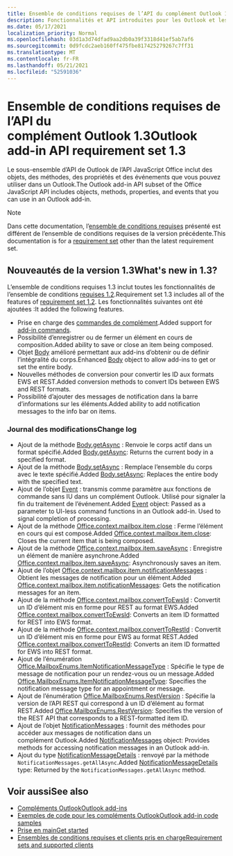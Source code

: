 ```yaml
---
title: Ensemble de conditions requises de l’API du complément Outlook 1.3
description: Fonctionnalités et API introduites pour les Outlook et les API JavaScript Office dans le cadre de l’API de boîte aux lettres 1.3.
ms.date: 05/17/2021
localization_priority: Normal
ms.openlocfilehash: 03d1a3d74dfad9aa2db0a39f3318d41ef5ab7af6
ms.sourcegitcommit: 0d9fcdc2aeb160ff475fbe817425279267c7ff31
ms.translationtype: MT
ms.contentlocale: fr-FR
ms.lasthandoff: 05/21/2021
ms.locfileid: "52591036"
---
```

# <a name="outlook-add-in-api-requirement-set-13"></a><span data-ttu-id="79d25-103">Ensemble de conditions requises de l’API du complément Outlook 1.3</span><span class="sxs-lookup"><span data-stu-id="79d25-103">Outlook add-in API requirement set 1.3</span></span>

<span data-ttu-id="79d25-104">Le sous-ensemble d’API de Outlook de l’API JavaScript Office inclut des objets, des méthodes, des propriétés et des événements que vous pouvez utiliser dans un Outlook.</span><span class="sxs-lookup"><span data-stu-id="79d25-104">The Outlook add-in API subset of the Office JavaScript API includes objects, methods, properties, and events that you can use in an Outlook add-in.</span></span>

> [!NOTE]
> <span data-ttu-id="79d25-105">Dans cette documentation, l’[ensemble de conditions requises](../../requirement-sets/outlook-api-requirement-sets.md) présenté est différent de l’ensemble de conditions requises de la version précédente.</span><span class="sxs-lookup"><span data-stu-id="79d25-105">This documentation is for a [requirement set](../../requirement-sets/outlook-api-requirement-sets.md) other than the latest requirement set.</span></span>

## <a name="whats-new-in-13"></a><span data-ttu-id="79d25-106">Nouveautés de la version 1.3</span><span class="sxs-lookup"><span data-stu-id="79d25-106">What's new in 1.3?</span></span>

<span data-ttu-id="79d25-107">L’ensemble de conditions requises 1.3 inclut toutes les fonctionnalités de l’ensemble de conditions [requises 1.2](../requirement-set-1.2/outlook-requirement-set-1.2.md).</span><span class="sxs-lookup"><span data-stu-id="79d25-107">Requirement set 1.3 includes all of the features of [requirement set 1.2](../requirement-set-1.2/outlook-requirement-set-1.2.md).</span></span> <span data-ttu-id="79d25-108">Les fonctionnalités suivantes ont été ajoutées :</span><span class="sxs-lookup"><span data-stu-id="79d25-108">It added the following features.</span></span>

- <span data-ttu-id="79d25-109">Prise en charge des [commandes de complément](../../../outlook/add-in-commands-for-outlook.md).</span><span class="sxs-lookup"><span data-stu-id="79d25-109">Added support for [add-in commands](../../../outlook/add-in-commands-for-outlook.md).</span></span>
- <span data-ttu-id="79d25-110">Possibilité d’enregistrer ou de fermer un élément en cours de composition.</span><span class="sxs-lookup"><span data-stu-id="79d25-110">Added ability to save or close an item being composed.</span></span>
- <span data-ttu-id="79d25-111">Objet [Body](/javascript/api/outlook/office.body?view=outlook-js-1.3&preserve-view=true) amélioré permettant aux add-ins d’obtenir ou de définir l’intégralité du corps.</span><span class="sxs-lookup"><span data-stu-id="79d25-111">Enhanced [Body](/javascript/api/outlook/office.body?view=outlook-js-1.3&preserve-view=true) object to allow add-ins to get or set the entire body.</span></span>
- <span data-ttu-id="79d25-112">Nouvelles méthodes de conversion pour convertir les ID aux formats EWS et REST.</span><span class="sxs-lookup"><span data-stu-id="79d25-112">Added conversion methods to convert IDs between EWS and REST formats.</span></span>
- <span data-ttu-id="79d25-113">Possibilité d’ajouter des messages de notification dans la barre d’informations sur les éléments.</span><span class="sxs-lookup"><span data-stu-id="79d25-113">Added ability to add notification messages to the info bar on items.</span></span>

### <a name="change-log"></a><span data-ttu-id="79d25-114">Journal des modifications</span><span class="sxs-lookup"><span data-stu-id="79d25-114">Change log</span></span>

- <span data-ttu-id="79d25-115">Ajout de la méthode [Body.getAsync](/javascript/api/outlook/office.body?view=outlook-js-1.3&preserve-view=true#getasync-coerciontype--options--callback-) : Renvoie le corps actif dans un format spécifié.</span><span class="sxs-lookup"><span data-stu-id="79d25-115">Added [Body.getAsync](/javascript/api/outlook/office.body?view=outlook-js-1.3&preserve-view=true#getasync-coerciontype--options--callback-): Returns the current body in a specified format.</span></span>
- <span data-ttu-id="79d25-116">Ajout de la méthode [Body.setAsync](/javascript/api/outlook/office.body?view=outlook-js-1.3&preserve-view=true#setasync-data--options--callback-) : Remplace l’ensemble du corps avec le texte spécifié.</span><span class="sxs-lookup"><span data-stu-id="79d25-116">Added [Body.setAsync](/javascript/api/outlook/office.body?view=outlook-js-1.3&preserve-view=true#setasync-data--options--callback-): Replaces the entire body with the specified text.</span></span>
- <span data-ttu-id="79d25-p102">Ajout de l’objet [Event](/javascript/api/office/office.addincommands.event) : transmis comme paramètre aux fonctions de commande sans IU dans un complément Outlook. Utilisé pour signaler la fin du traitement de l’événement.</span><span class="sxs-lookup"><span data-stu-id="79d25-p102">Added [Event](/javascript/api/office/office.addincommands.event) object: Passed as a parameter to UI-less command functions in an Outlook add-in. Used to signal completion of processing.</span></span>
- <span data-ttu-id="79d25-119">Ajout de la méthode [Office.context.mailbox.item.close](office.context.mailbox.item.md#methods) : Ferme l’élément en cours qui est composé.</span><span class="sxs-lookup"><span data-stu-id="79d25-119">Added [Office.context.mailbox.item.close](office.context.mailbox.item.md#methods): Closes the current item that is being composed.</span></span>
- <span data-ttu-id="79d25-120">Ajout de la méthode [Office.context.mailbox.item.saveAsync](office.context.mailbox.item.md#methods) : Enregistre un élément de manière asynchrone.</span><span class="sxs-lookup"><span data-stu-id="79d25-120">Added [Office.context.mailbox.item.saveAsync](office.context.mailbox.item.md#methods): Asynchronously saves an item.</span></span>
- <span data-ttu-id="79d25-121">Ajout de l’objet [Office.context.mailbox.item.notificationMessages](office.context.mailbox.item.md#properties) : Obtient les messages de notification pour un élément.</span><span class="sxs-lookup"><span data-stu-id="79d25-121">Added [Office.context.mailbox.item.notificationMessages](office.context.mailbox.item.md#properties): Gets the notification messages for an item.</span></span>
- <span data-ttu-id="79d25-122">Ajout de la méthode [Office.context.mailbox.convertToEwsId](office.context.mailbox.md#methods) : Convertit un ID d’élément mis en forme pour REST au format EWS.</span><span class="sxs-lookup"><span data-stu-id="79d25-122">Added [Office.context.mailbox.convertToEwsId](office.context.mailbox.md#methods): Converts an item ID formatted for REST into EWS format.</span></span>
- <span data-ttu-id="79d25-123">Ajout de la méthode [Office.context.mailbox.convertToRestId](office.context.mailbox.md#methods) : Convertit un ID d’élément mis en forme pour EWS au format REST.</span><span class="sxs-lookup"><span data-stu-id="79d25-123">Added [Office.context.mailbox.convertToRestId](office.context.mailbox.md#methods): Converts an item ID formatted for EWS into REST format.</span></span>
- <span data-ttu-id="79d25-124">Ajout de l’énumération [Office.MailboxEnums.ItemNotificationMessageType](/javascript/api/outlook/office.mailboxenums.itemnotificationmessagetype?view=outlook-js-1.3&preserve-view=true) : Spécifie le type de message de notification pour un rendez-vous ou un message.</span><span class="sxs-lookup"><span data-stu-id="79d25-124">Added [Office.MailboxEnums.ItemNotificationMessageType](/javascript/api/outlook/office.mailboxenums.itemnotificationmessagetype?view=outlook-js-1.3&preserve-view=true): Specifies the notification message type for an appointment or message.</span></span>
- <span data-ttu-id="79d25-125">Ajout de l’énumération [Office.MailboxEnums.RestVersion](/javascript/api/outlook/office.mailboxenums.restversion?view=outlook-js-1.3&preserve-view=true) : Spécifie la version de l’API REST qui correspond à un ID d’élément au format REST.</span><span class="sxs-lookup"><span data-stu-id="79d25-125">Added [Office.MailboxEnums.RestVersion](/javascript/api/outlook/office.mailboxenums.restversion?view=outlook-js-1.3&preserve-view=true): Specifies the version of the REST API that corresponds to a REST-formatted item ID.</span></span>
- <span data-ttu-id="79d25-126">Ajout de l’objet [NotificationMessages](/javascript/api/outlook/office.notificationmessages?view=outlook-js-1.3&preserve-view=true) : fournit des méthodes pour accéder aux messages de notification dans un complément Outlook.</span><span class="sxs-lookup"><span data-stu-id="79d25-126">Added [NotificationMessages](/javascript/api/outlook/office.notificationmessages?view=outlook-js-1.3&preserve-view=true) object: Provides methods for accessing notification messages in an Outlook add-in.</span></span>
- <span data-ttu-id="79d25-127">Ajout du type [NotificationMessageDetails](/javascript/api/outlook/office.notificationmessagedetails?view=outlook-js-1.3&preserve-view=true) : renvoyé par la méthode `NotificationMessages.getAllAsync`.</span><span class="sxs-lookup"><span data-stu-id="79d25-127">Added [NotificationMessageDetails](/javascript/api/outlook/office.notificationmessagedetails?view=outlook-js-1.3&preserve-view=true) type: Returned by the `NotificationMessages.getAllAsync` method.</span></span>

## <a name="see-also"></a><span data-ttu-id="79d25-128">Voir aussi</span><span class="sxs-lookup"><span data-stu-id="79d25-128">See also</span></span>

- [<span data-ttu-id="79d25-129">Compléments Outlook</span><span class="sxs-lookup"><span data-stu-id="79d25-129">Outlook add-ins</span></span>](../../../outlook/outlook-add-ins-overview.md)
- [<span data-ttu-id="79d25-130">Exemples de code pour les compléments Outlook</span><span class="sxs-lookup"><span data-stu-id="79d25-130">Outlook add-in code samples</span></span>](https://developer.microsoft.com/outlook/gallery/?filterBy=Outlook,Samples,Add-ins)
- [<span data-ttu-id="79d25-131">Prise en main</span><span class="sxs-lookup"><span data-stu-id="79d25-131">Get started</span></span>](../../../quickstarts/outlook-quickstart.md)
- [<span data-ttu-id="79d25-132">Ensembles de conditions requises et clients pris en charge</span><span class="sxs-lookup"><span data-stu-id="79d25-132">Requirement sets and supported clients</span></span>](../../requirement-sets/outlook-api-requirement-sets.md)
